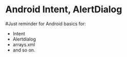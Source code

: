 # Android Intent, AlertDialog

#Just reminder for Android basics for: 
- Intent 
- Alertdialog
- arrays.xml 
- and so on.
